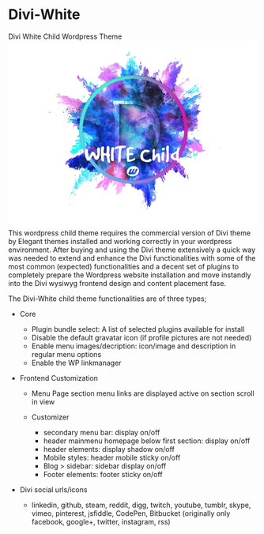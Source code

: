 
# Divi-White
Divi White Child Wordpress Theme
![enter image description here](https://raw.githubusercontent.com/webbouwer/Divi-White/master/preview.png)
This wordpress child theme requires the commercial version of Divi theme by Elegant themes installed and working correctly in your wordpress environment.
After buying and using the Divi theme extensively a quick way was needed to extend and enhance the Divi functionalities with some of the most common (expected) functionalities and a decent set of plugins to completely prepare the Wordpress website installation and move instandly into the Divi wysiwyg frontend design and content placement fase.

The Divi-White child theme functionalities are of three types;

  - Core
    - Plugin bundle select: A list of selected plugins available for install
    - Disable the default gravatar icon (if profile pictures are not needed)
    - Enable menu images/decription: icon/image and description in regular menu options
    - Enable the WP linkmanager
  - Frontend Customization
    - Menu
      Page section menu links are displayed active on section scroll in view
   
    - Customizer
      - secondary menu bar: display on/off
      - header mainmenu homepage below first section: display on/off
      - header elements: display shadow on/off
      - Mobile styles: header mobile sticky on/off
      - Blog > sidebar: sidebar display on/off
      - Footer elements: footer sticky on/off
   
   - Divi social urls/icons 

     - linkedin, github, steam, reddit, digg, twitch, youtube, tumblr, skype, vimeo, pinterest, jsfiddle, CodePen, Bitbucket (originally only facebook, google+, twitter, instagram, rss)

